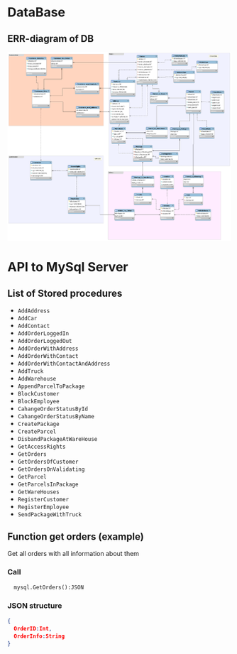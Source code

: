# DataBase
## ERR-diagram of DB
![alt text](ERR-diagram.png)
# API to MySql Server
## List of Stored procedures
* `AddAddress`
* `AddCar`
* `AddContact`
* `AddOrderLoggedIn`
* `AddOrderLoggedOut`
* `AddOrderWithAddress`
* `AddOrderWithContact`
* `AddOrderWithContactAndAddress`
* `AddTruck`
* `AddWarehouse`
* `AppendParcelToPackage`
* `BlockCustomer`
* `BlockEmployee`
* `CahangeOrderStatusById`
* `CahangeOrderStatusByName`
* `CreatePackage`
* `CreateParcel`
* `DisbandPackageAtWareHouse`
* `GetAccessRights`
* `GetOrders`
* `GetOrdersOfCustomer`
* `GetOrdersOnValidating`
* `GetParcel`
* `GetParcelsInPackage`
* `GetWareHouses`
* `RegisterCustomer`
* `RegisterEmployee`
* `SendPackageWithTruck`
## Function get orders (example)
Get all orders with all information about them<br/>
### Call

```python
  mysql.GetOrders():JSON
```

### JSON structure
``` json
{
  OrderID:Int,
  OrderInfo:String
}                          
```



